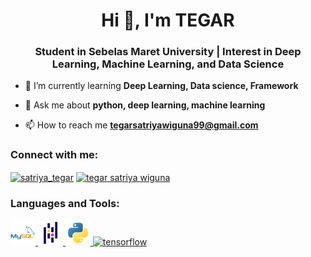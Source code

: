 <h1 align="center">Hi 👋, I'm TEGAR</h1>
<h3 align="center">Student in Sebelas Maret University | Interest in Deep Learning, Machine Learning, and Data Science</h3>

- 🌱 I’m currently learning **Deep Learning, Data science, Framework**

- 💬 Ask me about **python, deep learning, machine learning**

- 📫 How to reach me **tegarsatriyawiguna99@gmail.com**

<h3 align="left">Connect with me:</h3>
<p align="left">
<a href="https://twitter.com/satriya_tegar" target="blank"><img align="center" src="https://raw.githubusercontent.com/rahuldkjain/github-profile-readme-generator/master/src/images/icons/Social/twitter.svg" alt="satriya_tegar" height="30" width="40" /></a>
<a href="https://www.linkedin.com/in/tegar-satriya-wiguna-ba732a1b1/" target="blank"><img align="center" src="https://raw.githubusercontent.com/rahuldkjain/github-profile-readme-generator/master/src/images/icons/Social/linked-in-alt.svg" alt="tegar satriya wiguna" height="30" width="40" /></a>
</p>

<h3 align="left">Languages and Tools:</h3>
<p align="left"> <a href="https://www.mysql.com/" target="_blank" rel="noreferrer"> <img src="https://raw.githubusercontent.com/devicons/devicon/master/icons/mysql/mysql-original-wordmark.svg" alt="mysql" width="40" height="40"/> </a> <a href="https://pandas.pydata.org/" target="_blank" rel="noreferrer"> <img src="https://raw.githubusercontent.com/devicons/devicon/2ae2a900d2f041da66e950e4d48052658d850630/icons/pandas/pandas-original.svg" alt="pandas" width="40" height="40"/> </a> <a href="https://www.python.org" target="_blank" rel="noreferrer"> <img src="https://raw.githubusercontent.com/devicons/devicon/master/icons/python/python-original.svg" alt="python" width="40" height="40"/> </a> <a href="https://www.tensorflow.org" target="_blank" rel="noreferrer"> <img src="https://www.vectorlogo.zone/logos/tensorflow/tensorflow-icon.svg" alt="tensorflow" width="40" height="40"/> </a> </p>
